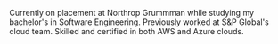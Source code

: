 Currently on placement at Northrop Grummman while studying my bachelor's in Software Engineering. Previously worked at S&P Global's cloud team. Skilled and certified in both AWS and Azure clouds.
